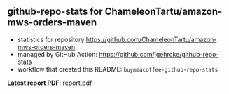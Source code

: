 ## github-repo-stats for ChameleonTartu/amazon-mws-orders-maven

- statistics for repository https://github.com/ChameleonTartu/amazon-mws-orders-maven
- managed by GitHub Action: https://github.com/jgehrcke/github-repo-stats
- workflow that created this README: `buymeacoffee-github-repo-stats`

**Latest report PDF**: [report.pdf](https://github.com/ChameleonTartu/buymeacoffee-github-repo-stats/raw/github-repo-stats/ChameleonTartu/amazon-mws-orders-maven/latest-report/report.pdf)

